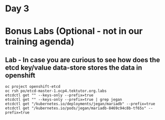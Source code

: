 # Day 3

# Bonus Labs (Optional - not in our training agenda)

## Lab - In case you are curious to see how does the etcd key/value data-store stores the data in openshift
```
oc project openshift-etcd
oc rsh po/etcd-master-1.ocp4.tektutor.org.labs
etcdctl get "" --keys-only --prefix=true
etcdctl get "" --keys-only --prefix=true | grep jegan
etcdctl get "/kubernetes.io/deployments/jegan/mariadb" --prefix=true
etcdctl get "/kubernetes.io/pods/jegan/mariadb-8469c94c8b-tf65s" --prefix=true
```

